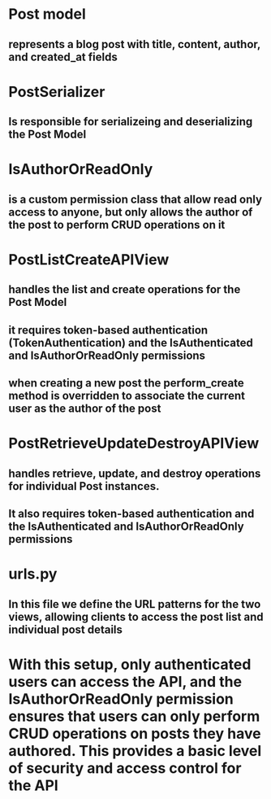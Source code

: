 # Post model
## represents a blog post with title, content, author, and created_at fields

# PostSerializer
## Is responsible for serializeing and deserializing the Post Model

# IsAuthorOrReadOnly
## is a custom permission class that allow read only access to anyone, but only allows the author of the post to perform CRUD operations on it

# PostListCreateAPIView
## handles the list and create operations for the Post Model
## it requires token-based authentication (TokenAuthentication) and the IsAuthenticated and IsAuthorOrReadOnly permissions
## when creating a new post the perform_create method is overridden to associate the current user as the author of the post

# PostRetrieveUpdateDestroyAPIView
## handles retrieve, update, and destroy operations for individual Post instances.
## It also requires token-based authentication and the IsAuthenticated and IsAuthorOrReadOnly permissions

# urls.py
## In this file we define the URL patterns for the two views, allowing clients to access the post list and individual post details

# With this setup, only authenticated users can access the API, and the IsAuthorOrReadOnly permission ensures that users can only perform CRUD operations on posts they have authored. This provides a basic level of security and access control for the API